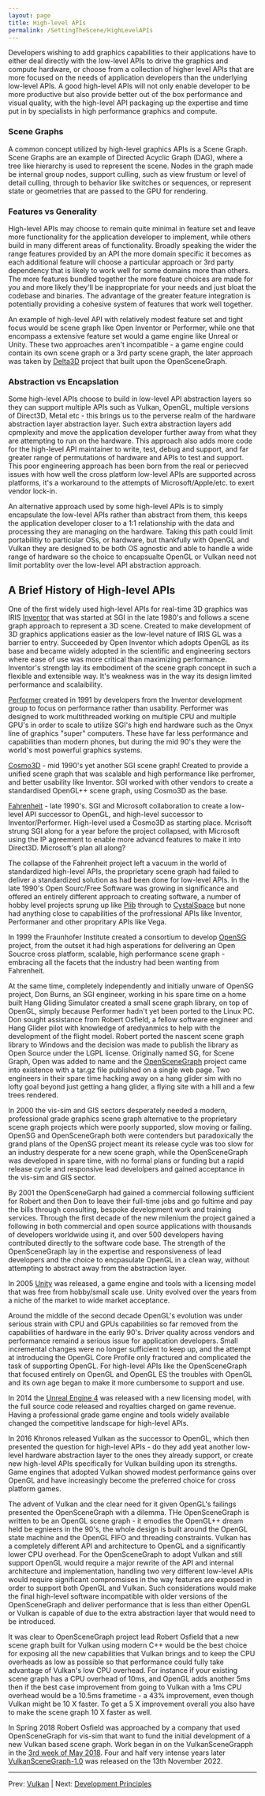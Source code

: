 ```yaml
---
layout: page
title: High-level APIs
permalink: /SettingTheScene/HighLevelAPIs
---
```


Developers wishing to add graphics capabilities to their applications have to either deal directly with the low-level APIs to drive the graphics and compute hardware, or choose from a collection of higher level APIs that are more focused on the needs of application developers than the underlying low-level APIs. A good high-level APIs will not only enable developer to be more productive but also provide better out of the box performance and visual quality, with the high-level API packaging up the expertise and time put in by specialists in high performance graphics and compute.

### Scene Graphs

A common concept utilized by high-level graphics APIs is a Scene Graph. Scene Graphs are an example of Directed Acyclic Graph (DAG), where a tree like hierarchy is used to represent the scene.  Nodes in the graph made be internal group nodes, support culling, such as view frustum or level of detail culling, through to behavior like switches or sequences, or represent state or geometries that are passed to the GPU for rendering.

### Features vs Generality

High-level APIs may choose to remain quite minimal in feature set and leave more functionality for the application developer to implement, while others build in many different areas of functionality. Broadly speaking the wider the range features provided by an API the more domain specific it becomes as each additional feature will choose a particular approach or 3rd party dependency that is likely to work well for some domains more than others. The more features bundled together the more feature choices are made for you and more likely they'll be inappropriate for your needs and just bloat the codebase and binaries. The advantage of the greater feature integration is potentially providing a cohesive system of features that work well together.

An example of high-level API with relatively modest feature set and tight focus would be scene graph like Open Inventor or Performer, while one that encompass a extensive feature set would a game engine like Unreal or Unity. These two approaches aren't incompatible - a game engine could contain its own scene graph or a 3rd party scene graph, the later approach was taken by [Delta3D](https://en.wikipedia.org/wiki/Delta3D) project that built upon the OpenSceneGraph.


### Abstraction vs Encapslation

Some high-level APIs choose to build in low-level API abstraction layers so they can support multiple APIs such as Vulkan, OpenGL, multiple versions of Direct3D, Metal etc - this brings us to the perverse realm of the hardware abstraction layer abstraction layer. Such extra abstraction layers add cpmplexity and move the application developer further away from what they are attempting to run on the hardware. This approach also adds more code for the high-level API maintainer to write, test, debug and support, and far greater range of permutations of hardware and APIs to test and support.  This poor engineering approach has been born from the real or periecved issues with how well the cross platform low-level APIs are supported across platforms, it's a workaround to the attempts of Microsoft/Apple/etc. to exert vendor lock-in.

An alternative approach used by some high-level APIs is to simply encapsulate the low-level APIs rather than abstract from them, this keeps the application developer closer to a 1:1 relationship with the data and processing they are managing on the hardware. Taking this path could limit portabilitiy to particular OSs, or hardware, but thankfully with OpenGL and Vulkan they are designed to be both OS agnostic and able to handle a wide range of hardware so the choice to encapsualte OpenGL or Vulkan need not limit portablity over the low-level API abstraction approach.

## A Brief History of High-level APIs

One of the first widely used high-level APIs for real-time 3D graphics was IRIS [Inventor](https://en.wikipedia.org/wiki/Open_Inventor) that was started at SGI in the late 1980's and follows a scene graph approach to represent a 3D scene.  Created to make development of 3D graphics applications easier as the low-level nature of IRIS GL was a barrier to entry.  Succeeded by Open Inventor which adopts OpenGL as its base and became widely adopted in the scientific and engineering sectors where ease of use was more critical than maximizing performance.  Inventor's strength lay its embodiment of the scene graph concept in such a flexible and extensible way. It's weakness was in the way its design limited performance and scalaibility.

[Performer](https://en.wikipedia.org/wiki/OpenGL_Performer) created in 1991 by developers from the Inventor development group to focus on performance rather than usability. Performer was designed to work multithreaded working on multiple CPU and multiple GPU's in order to scale to utilize SGI's high end hardware such as the Onyx line of graphics "super" computers. These have far less performance and capabilities than modern phones, but during the mid 90's they were the world's most powerful graphics systems.

[Cosmo3D](https://en.wikipedia.org/wiki/OpenGL%2B%2B) - mid 1990's yet another SGI scene graph! Created to provide a unified scene graph that was scalable and high performance like perfromer, and better usability like Inventor. SGI worked with other vendors to create a standardised OpenGL++ scene graph, using Cosmo3D as the base.

[Fahrenheit](https://en.wikipedia.org/wiki/Fahrenheit_(graphics_API)) - late 1990's. SGI and Microsoft collaboration to create a low-level API successor to OpenGL, and high-level successor to Inventor/Performer. High-level used a Cosmo3D as starting place.  Mcrisoft strung SGI along for a year before the project collapsed, with Microsoft using the IP agreement to enable more advancd features to make it into Direct3D. Microsoft's plan all along?

The collapse of the Fahrenheit project left a vacuum in the world of standardized high-level APIs, the proprietary scene graph had failed to deliver a standardized solution as had been done for low-level APIs. In the late 1990's Open Sourc/Free Software was growing in significance and offered an entirely different approach to creating software, a number of hobby level projects sprung up like [Plib](https://sourceforge.net/projects/plib/) through to [CystalSpace](https://en.wikipedia.org/wiki/Crystal_Space) but none had anything close to capabilities of the profressional APIs like Inventor, Performaner and other propritary APIs like Vega.

In 1999 the Fraunhofer Institute created a consortium to develop [OpenSG](https://en.wikipedia.org/wiki/OpenSG) project, from the outset it had high asperations for delivering an Open Soucrce cross platform, scalable, high performance scene graph - embracing all the facets that the industry had been wanting from Fahrenheit.

At the same time, completely independently and initially unware of OpenSG project, Don Burns, an SGI engineer, working in his spare time on a home built Hang Gliding Simulator created a small scene graph library, on top of OpenGL, simply because Performer hadn't yet been ported to the Linux PC. Don sought assistance from Robert Osfield, a fellow software engineer and Hang Glider pilot with knowledge of aredyanmics to help with the development of the flight model. Robert ported the nascent scene graph library to Windows and the decision was made to publish the library as Open Source under the LGPL license.  Originally named SG, for Scene Graph, Open was added to name and the [OpenSceneGraph](https://en.wikipedia.org/wiki/OpenSceneGraph) project came into existence with a tar.gz file published on a single web page.  Two engineers in their spare time hacking away on a hang glider sim with no lofty goal beyond just getting a hang glider, a flying site with a hill and a few trees rendered.

In 2000 the vis-sim and GIS sectors desperately needed a modern, professional grade graphics scene graph alternative to the proprietary scene graph projects which were poorly supported, slow moving or failing. OpenSG and OpenSceneGraph both were contenders but paradoxically the grand plans of the OpenSG project meant its release cycle was too slow for an industry desperate for a new scene graph, while the OpenSceneGraph was developed in spare time, with no formal plans or funding but a rapid release cycle and responsive lead develolpers and gained acceptance in the vis-sim and GIS sector.

By 2001 the OpenSceneGarph had gained a commercial following sufficient for Robert and then Don to leave their full-time jobs and go fultime and pay the bills through consulting, bespoke development work and training services. Through the first decade of the new milenium the project gained a following in both commercial and open source applications with thousands of developers worldwide using it, and over 500 developers having contributed directly to the software code base.  The strength of the OpenSceneGraph lay in the expertise and responsiveness of lead developers and the choice to encpasulate OpenGL in a clean way, without attempting to abstract away from the abstraction layer.

In 2005 [Unity](https://en.wikipedia.org/wiki/Unity_(game_engine)) was released, a game engine and tools with a licensing model that was free from hobby/small scale use. Unity evolved over the years from a niche of the market to wide market acceptance.

Around the middle of the second decade OpenGL's evolution was under serious strain with CPU and GPUs capabilities so far removed from the capabilities of hardware in the early 90's. Driver quality across vendors and performance remaind a serious issue for application developers. Small incremental changes were no longer sufficient to keep up, and the attempt at introducing the OpenGL Core Profile only fractured and complicated the task of supporting OpenGL. For high-level APIs like the OpenSceneGraph that focused entirely on OpenGL and OpenGL ES the troubles with OpenGL and its own age began to make it more cumbersome to support and use.

In 2014 the [Unreal Engine 4](https://en.wikipedia.org/wiki/Unreal_Engine) was released with a new licensing model, with the full source code released and royalties charged on game revenue. Having a professional grade game engine and tools widely available changed the competitive landscape for high-level APIs.

In 2016 Khronos released Vulkan as the successor to OpenGL, which then presented the question for high-level APIs - do they add yeat another low-level hardware abstraction layer to the ones they already support, or create new high-level APIs specifically for Vulkan building upon its strengths.  Game engines that adopted Vulkan showed modest performance gains over OpenGL and have increasingly become the preferred choice for cross platform games.

The advent of Vulkan and the clear need for it given OpenGL's failings presented the OpenSceneGraph with a dilemma. THe OpenSceneGraph is written to be an OpenGL scene graph - it emodies the OpenGL++ dream held be egnieers in the 90's, the whole design is built around the OpenGL state machine and the OpenGL FIFO and threading constraints.  Vulkan has a completely different API and architecture to OpenGL and a significantly lower CPU overhead.  For the OpenSceneGraph to adopt Vulkan and still support OpenGL would require a major rewrite of the API and internal architecture and implementation, handling two very different low-level APIs would require significant compromsises in the way features are exposed in order to support both OpenGL and Vulkan.  Such considerations would make the final high-level software incompatible with older versions of the OpenSceneGraph and deliver performance that is less than either OpenGL or Vulkan is capable of due to the extra abstraction layer that would need to be introduced.

It was clear to OpenSceneGraph project lead Robert Osfield that a new scene graph built for Vulkan using modern C++ would be the best choice for exposing all the new capabilities that Vulkan brings and to keep the CPU overheads as low as possible so that performance could fully take advantage of Vulkan's low CPU overhead.  For instance if your existing scene graph has a CPU overhead of 10ms, and OpenGL adds another 5ms then if the best case improvement from going to Vulkan with a 1ms CPU overhead would be a 10.5ms frametime - a 43% improvement, even though Vulkan might be 10 X faster.  To get a 5 X improvement overall you also have to make the scene graph 10 X faster as well.

In Spring 2018 Robert Osfield was approached by a company that used OpenSceneGraph for vis-sim that want to fund the initial development of a new Vulkan based scene graph. Work began in on the VulkanSceneGrapph in the [3rd week of May 2018](https://github.com/vsg-dev/VulkanSceneGraph/commit/5fb0bdb1b49741ac5f8911c21128511a46823825).  Four and half very intense years later [VulkanSceneGraph-1.0](https://github.com/vsg-dev/VulkanSceneGraph/releases/tag/VulkanSceneGraph-1.0.0) was released on the 13th November 2022.

---

Prev: [Vulkan](Vulkan.md) | Next: [Development Principles](DevelopmentPrinciples.md)
